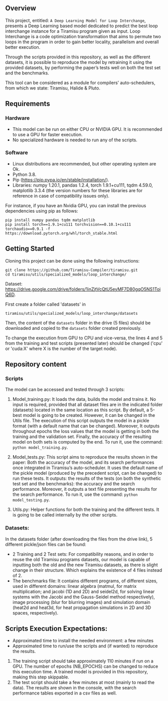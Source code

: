 ## Overview

This project, entitled: `A Deep Learning Model for Loop Interchange`, presents a Deep Learning based model dedicated to predict the best loop interchange instance for a Tiramisu program given as input. Loop Interchange is a code optimization transformation that aims to permute two loops in the program in order to gain better locality, parallelism and overall better execution.

Through the scripts provided in this repository, as well as the different datasets, it is possible to reproduce the model by retraining it using the provided datasets, by performing the paper’s tests well on both the test set and the benchmarks.

This tool can be considered as a module for compilers’ auto-schedulers, from which we state: Tiramisu, Halide & Pluto.

## Requirements

### Hardware
* This model can be run on either CPU or NVIDIA GPU. It is recommended to use a GPU for faster execution.
* No specialized hardware is needed to run any of the scripts.

### Software
* Linux distributions are recommended, but other operating system are Ok.
* Python 3.8.
* Pip (https://pip.pypa.io/en/stable/installation/).
* Libraries: numpy 1.20.1, pandas 1.2.4, torch 1.9.1+cu111, tqdm 4.59.0, matplotlib 3.3.4 (the version numbers for these libraries are for reference in case of compatibility issues only).

For instance, if you have an Nvidia GPU, you can install the previous dependencies using pip as follows:

	pip install numpy pandas tqdm matplotlib
	pip install torch==1.9.1+cu111 torchvision==0.10.1+cu111 torchaudio==0.9.1 -f https://download.pytorch.org/whl/torch_stable.html

## Getting Started
Cloning this project can be done using the following instructions:

	git clone https://github.com/Tiramisu-Compiler/tiramisu.git
	cd tiramisu/utils/specialized_models/loop_interchange/

Dataset: https://drive.google.com/drive/folders/1inZjtVcQtU5eyMF7D80gqO5NS1ToiQ6D.

First create a folder called 'datasets' in 

	tiramisu/utils/specialized_models/loop_interchange/datasets

Then, the content of the `datasets` folder in the drive (5 files) should be downloaded and copied to the `datasets` folder created previously.

To change the execution from GPU to CPU and vice-versa, the lines 4 and 5 from the training and test scripts (presented later) should be changed ('cpu' or 'cuda:X' where X is the number of the target node).

## Repository content

### Scripts
The model can be accessed and tested through 3 scripts:

1) Model_training.py: It loads the data, builds the model and trains it. No input is required, provided that all dataset files are in the indicated folder (datasets) located in the same location as this script. By default, a 5-best model is going to be created. However, it can be changed in the Utils file. The execution of this script outputs the model in a pickle format (with a default name that can be changed). Moreover, It outputs throughout epochs the loss values that the model is getting in both the training and the validation set. Finally, the accuracy of the resulting model on both sets is computed by the end. To run it, use the command: `python model_training.py`.

2) Model_tests.py: This script aims to reproduce the results shown in the paper: Both the accuracy of the model, and its search performances once integrated in Tiramisu’s auto-scheduler. It uses the default name of the pickle model (produced by the precedent script, can be changed) to run these tests. It outputs: the results of the tests (on both the synthetic test set and the benchmarks): the accuracy and the search performance. Moreover, it outputs a text file presenting the results for the search performance.  To run it, use the command: `python model_testing.py`.

3) Utils.py: Helper functions for both the training and the different tests. It is going to be called internally by the other scripts.


### Datasets:

In the datasets folder (after downloading the files from the drive link), 5 different pickle/json files can be found:

* 2 Training and 2 Test sets: For compatibility reasons, and in order to reuse the old Tiramisu programs datasets, our model is capable of inputting both the old and the new Tiramisu datasets, as there is slight change in their structure. Which explains the existence of 4 files instead of 2.
* The benchmarks file: It contains different programs, of different sizes, used in different domains: linear algebra (matmul, for matrix multiplication; and jacobi (1D and 2D) and seidel2d, for solving linear systems with the Jacobi and the Gauss-Seidel method respectively), image processing (blur for blurring images) and simulation domain (heat2d and heat3d, for heat propagation simulations in 2D and 3D spaces, respectively).

## Scripts Execution Expectations: 

* Approximated time to install the needed environment: a few minutes
* Approximated time to run/use the scripts and (if wanted) to reproduce the results.
1) The training script should take approximately 110 minutes if run on a GPU. The number of epochs (NB_EPOCHS) can be changed to reduce this execution time. A trained model is provided in this repository, making this step skippable.
2) The test script should take a few minutes at most (mainly to read the data). The results are shown in the console, with the search performance tables exported in a csv files as well.

